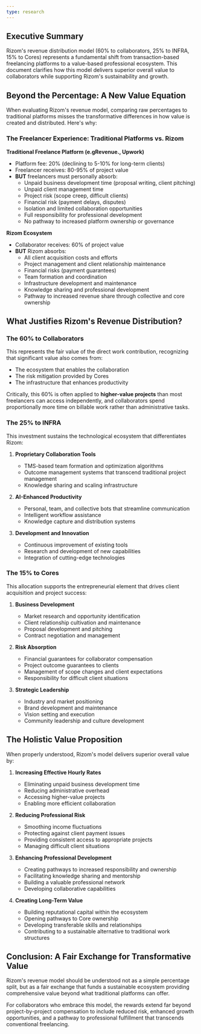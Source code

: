 ```yaml
---
type: research
---
```


## Executive Summary

Rizom's revenue distribution model (60% to collaborators, 25% to INFRA, 15% to Cores) represents a fundamental shift from transaction-based freelancing platforms to a value-based professional ecosystem. This document clarifies how this model delivers superior overall value to collaborators while supporting Rizom's sustainability and growth.

## Beyond the Percentage: A New Value Equation

When evaluating Rizom's revenue model, comparing raw percentages to traditional platforms misses the transformative differences in how value is created and distributed. Here's why:

### The Freelancer Experience: Traditional Platforms vs. Rizom

**Traditional Freelance Platform (e.gRevenue., Upwork)**
- Platform fee: 20% (declining to 5-10% for long-term clients)
- Freelancer receives: 80-95% of project value
- **BUT** freelancers must personally absorb:
  - Unpaid business development time (proposal writing, client pitching)
  - Unpaid client management time
  - Project risk (scope creep, difficult clients)
  - Financial risk (payment delays, disputes)
  - Isolation and limited collaboration opportunities
  - Full responsibility for professional development
  - No pathway to increased platform ownership or governance

**Rizom Ecosystem**
- Collaborator receives: 60% of project value
- **BUT** Rizom absorbs:
  - All client acquisition costs and efforts
  - Project management and client relationship maintenance
  - Financial risks (payment guarantees) 
  - Team formation and coordination
  - Infrastructure development and maintenance
  - Knowledge sharing and professional development
  - Pathway to increased revenue share through collective and core ownership

## What Justifies Rizom's Revenue Distribution?

### The 60% to Collaborators

This represents the fair value of the direct work contribution, recognizing that significant value also comes from:
- The ecosystem that enables the collaboration
- The risk mitigation provided by Cores
- The infrastructure that enhances productivity

Critically, this 60% is often applied to **higher-value projects** than most freelancers can access independently, and collaborators spend proportionally more time on billable work rather than administrative tasks.

### The 25% to INFRA

This investment sustains the technological ecosystem that differentiates Rizom:

1. **Proprietary Collaboration Tools**
   - TMS-based team formation and optimization algorithms
   - Outcome management systems that transcend traditional project management
   - Knowledge sharing and scaling infrastructure

2. **AI-Enhanced Productivity**
   - Personal, team, and collective bots that streamline communication
   - Intelligent workflow assistance
   - Knowledge capture and distribution systems

3. **Development and Innovation**
   - Continuous improvement of existing tools
   - Research and development of new capabilities
   - Integration of cutting-edge technologies

### The 15% to Cores

This allocation supports the entrepreneurial element that drives client acquisition and project success:

1. **Business Development**
   - Market research and opportunity identification
   - Client relationship cultivation and maintenance
   - Proposal development and pitching
   - Contract negotiation and management

2. **Risk Absorption**
   - Financial guarantees for collaborator compensation
   - Project outcome guarantees to clients
   - Management of scope changes and client expectations
   - Responsibility for difficult client situations

3. **Strategic Leadership**
   - Industry and market positioning
   - Brand development and maintenance
   - Vision setting and execution
   - Community leadership and culture development

## The Holistic Value Proposition

When properly understood, Rizom's model delivers superior overall value by:

1. **Increasing Effective Hourly Rates**
   - Eliminating unpaid business development time
   - Reducing administrative overhead
   - Accessing higher-value projects
   - Enabling more efficient collaboration

2. **Reducing Professional Risk**
   - Smoothing income fluctuations
   - Protecting against client payment issues
   - Providing consistent access to appropriate projects
   - Managing difficult client situations

3. **Enhancing Professional Development**
   - Creating pathways to increased responsibility and ownership
   - Facilitating knowledge sharing and mentorship
   - Building a valuable professional network
   - Developing collaborative capabilities

4. **Creating Long-Term Value**
   - Building reputational capital within the ecosystem
   - Opening pathways to Core ownership
   - Developing transferable skills and relationships
   - Contributing to a sustainable alternative to traditional work structures

## Conclusion: A Fair Exchange for Transformative Value

Rizom's revenue model should be understood not as a simple percentage split, but as a fair exchange that funds a sustainable ecosystem providing comprehensive value beyond what traditional platforms can offer.

For collaborators who embrace this model, the rewards extend far beyond project-by-project compensation to include reduced risk, enhanced growth opportunities, and a pathway to professional fulfillment that transcends conventional freelancing.